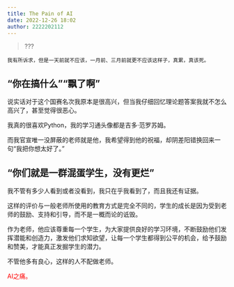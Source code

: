 ```yaml
---
title: The Pain of AI
date: 2022-12-26 18:02
author: 2222202112
---
```


> ???

    我有所诉求，但是一天前就不应该，一月前、三月前就更不应该这样子，真累，真该死。

## “你在搞什么”“飘了啊”

说实话对于这个国赛名次我原本是很高兴，但当我仔细回忆理论题答案我就不怎么高兴了，甚至觉得很恶心。

我真的很喜欢Python，我的学习通头像都是吉多·范罗苏姆。

而我官宣唯一没屏蔽的老师就是他，我希望得到他的祝福，却阴差阳错换回来一句“我把你想太好了。”

## “你们就是一群混蛋学生，没有更烂”

我不管有多少人看到或者没看到，我只在乎我看到了，而且我还有证据。

这样的评价与一般老师所使用的教育方式是完全不同的，学生的成长是因为受到老师的鼓励、支持和引导，而不是一概而论的诋毁。

作为老师，他应该尊重每一个学生，为大家提供良好的学习环境，不断鼓励他们发挥潜能和创造力，激发他们求知欲望，让每一个学生都得到公平的机会，给予鼓励和赞美，才能真正发掘学生的潜力。

不管他多有良心，这样的人不配做老师。

<font color="red">AI之痛。</font>
